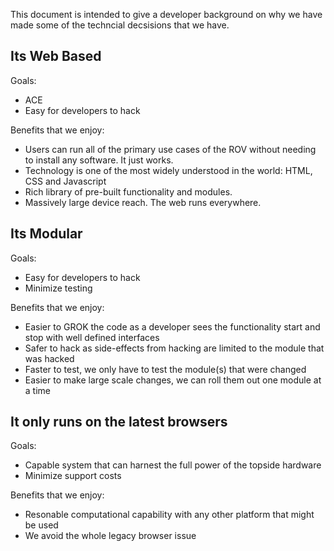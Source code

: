 This document is intended to give a developer background on why we have made some of the techncial decsisions that we have.

## Its Web Based ##
Goals: 
* ACE
* Easy for developers to hack

Benefits that we enjoy:
* Users can run all of the primary use cases of the ROV without needing to install any software.  It just works.
* Technology is one of the most widely understood in the world: HTML, CSS and Javascript
* Rich library of pre-built functionality and modules.
* Massively large device reach. The web runs everywhere.

## Its Modular ##
Goals: 
* Easy for developers to hack
* Minimize testing

Benefits that we enjoy:
* Easier to GROK the code as a developer sees the functionality start and stop with well defined interfaces
* Safer to hack as side-effects from hacking are limited to the module that was hacked
* Faster to test, we only have to test the module(s) that were changed
* Easier to make large scale changes, we can roll them out one module at a time

## It only runs on the latest browsers ##
Goals:
* Capable system that can harnest the full power of the topside hardware
* Minimize support costs

Benefits that we enjoy:
* Resonable computational capability with any other platform that might be used
* We avoid the whole legacy browser issue

